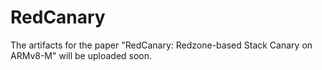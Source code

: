 # RedCanary
The artifacts for the paper "RedCanary: Redzone-based Stack Canary on ARMv8-M" will be uploaded soon.
